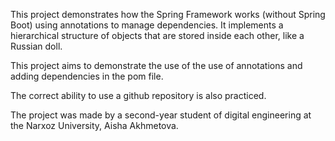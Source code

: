 This project demonstrates how the Spring Framework works (without Spring Boot) using annotations to manage dependencies. It implements a hierarchical structure of objects that are stored inside each other, like a Russian doll.

This project aims to demonstrate the use of the use of annotations and adding dependencies in the pom file. 

The correct ability to use a github repository is also practiced.

The project was made by a second-year student of digital engineering at the Narxoz University, Aisha Akhmetova.
